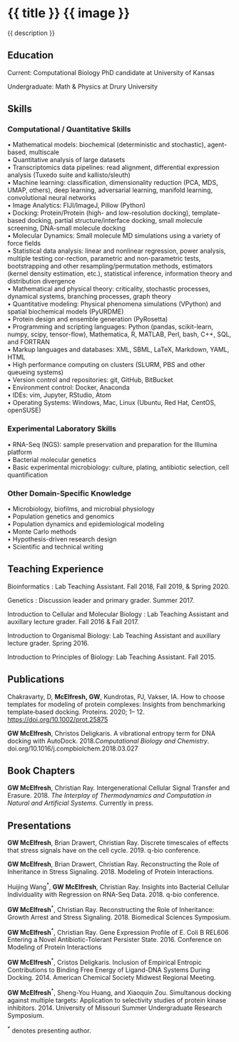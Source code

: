 <h1> {{ title }} {{ image }} </h1> 
<p> {{ description }} </p>

## Education

Current: Computational Biology PhD candidate at University of Kansas

Undergraduate: Math & Physics at Drury University

## Skills 

### Computational / Quantitative Skills

• Mathematical models: biochemical (deterministic and stochastic), agent-based, multiscale <br />
• Quantitative analysis of large datasets <br />
• Transcriptomics data pipelines: read alignment, differential expression analysis (Tuxedo suite and kallisto/sleuth) <br />
• Machine learning: classification, dimensionality reduction (PCA, MDS, UMAP, others), deep learning, adversarial learning, manifold learning, convolutional neural networks <br />
• Image Analytics: FIJI/ImageJ, Pillow (Python) <br />
• Docking: Protein/Protein (high- and low-resolution docking), template-based docking, partial structure/interface docking, small molecule screening, DNA-small molecule docking <br />
• Molecular Dynamics: Small molecule MD simulations using a variety of force fields <br />
• Statistical data analysis: linear and nonlinear regression, power analysis, multiple testing cor-rection, parametric and non-parametric tests, bootstrapping and other resampling/permutation methods, estimators (kernel density estimation, etc.), statistical inference, information theory and distribution divergence <br />
• Mathematical and physical theory: criticality, stochastic processes, dynamical systems, branching processes, graph theory <br />
• Quantitative modeling: Physical phenomena simulations (VPython) and spatial biochemical models (PyURDME) <br />
• Protein design and ensemble generation (PyRosetta) <br />
• Programming and scripting languages: Python (pandas, scikit-learn, numpy, scipy, tensor-flow), Mathematica, R, MATLAB, Perl, bash, C++, SQL, and FORTRAN <br />
• Markup languages and databases: XML, SBML, LaTeX, Markdown, YAML, HTML <br />
• High performance computing on clusters (SLURM, PBS and other queueing systems) <br />
• Version control and repositories: git, GitHub, BitBucket <br />
• Environment control: Docker, Anaconda <br />
• IDEs: vim, Jupyter, RStudio, Atom <br />
• Operating Systems: Windows, Mac, Linux (Ubuntu, Red Hat, CentOS, openSUSE) <br />

### Experimental Laboratory Skills
• RNA-Seq (NGS): sample preservation and preparation for the Illumina platform <br />
• Bacterial molecular genetics <br />
• Basic experimental microbiology: culture, plating, antibiotic selection, cell quantification <br />

### Other Domain-Specific Knowledge
• Microbiology, biofilms, and microbial physiology <br />
• Population genetics and genomics <br />
• Population dynamics and epidemiological modeling <br />
• Monte Carlo methods <br />
• Hypothesis-driven research design <br />
• Scientific and technical writing <br />

## Teaching Experience

Bioinformatics : Lab Teaching Assistant. Fall 2018, Fall 2019, & Spring 2020.

Genetics : Discussion leader and primary grader. Summer 2017.

Introduction to Cellular and Molecular Biology : Lab Teaching Assistant and auxillary lecture grader. Fall 2016 & Fall 2017.

Introduction to Organismal Biology: Lab Teaching Assistant and auxillary lecture grader. Spring 2016.

Introduction to Principles of Biology: Lab Teaching Assistant. Fall 2015.

## Publications

Chakravarty, D, **McElfresh, GW**, Kundrotas, PJ, Vakser, IA. How to choose templates for modeling of protein complexes: Insights from benchmarking template‐based docking. Proteins. 2020; 1– 12. https://doi.org/10.1002/prot.25875

**GW McElfresh**, Christos Deligkaris. A vibrational entropy term for DNA docking with AutoDock. 2018.*Computational Biology and Chemistry*. doi.org/10.1016/j.compbiolchem.2018.03.027

## Book Chapters
 **GW McElfresh**, Christian Ray. Intergenerational Cellular Signal Transfer and Erasure. 2018. *The Interplay of Thermodynamics and Computation in Natural and Artificial Systems*. Currently in press.

## Presentations

**GW McElfresh**, Brian Drawert, Christian Ray. Discrete timescales of effects that stress signals have on the cell cycle. 2019. q-bio conference.

**GW McElfresh**, Brian Drawert, Christian Ray. Reconstructing the Role of Inheritance in Stress Signaling. 2018. Modeling of Protein Interactions. 

Huijing Wang<sup>*</sup>, **GW McElfresh**, Christian Ray. Insights into Bacterial Cellular Individuality with Regression on RNA-Seq Data. 2018. q-bio conference.

**GW McElfresh**<sup>*</sup>, Christian Ray. Reconstructing the Role of Inheritance: Growth Arrest and Stress Signaling. 2018. Biomedical Sciences Symposium.

**GW McElfresh**<sup>*</sup>, Christian Ray. Gene Expression Profile of E. Coli B REL606 Entering a Novel Antibiotic-Tolerant Persister State. 2016. Conference on Modeling of Protein Interactions

**GW McElfresh**<sup>*</sup>, Cristos Deligkaris. Inclusion of Empirical Entropic Contributions to Binding Free Energy of Ligand-DNA Systems During Docking. 2014. American Chemical Society Midwest Regional Meeting.

**GW McElfresh**<sup>*</sup>, Sheng-You Huang, and Xiaoquin Zou. Simultanous docking against multiple targets: Application to selectivity studies of protein kinase inhibitors. 2014. University of Missouri Summer Undergraduate Research Symposium.

<sup>*</sup> denotes presenting author.
